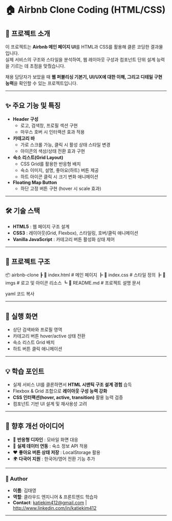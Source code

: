 # 🏠 Airbnb Clone Coding (HTML/CSS)

## 📌 프로젝트 소개
이 프로젝트는 **Airbnb 메인 페이지 UI**를 HTML과 CSS를 활용해 클론 코딩한 결과물입니다.  
실제 서비스의 구조와 스타일을 분석하여, 웹 레이아웃 구성과 컴포넌트 단위 설계 능력을 기르는 데 초점을 맞췄습니다.  

채용 담당자가 보았을 때 **웹 퍼블리싱 기본기, UI/UX에 대한 이해, 그리고 디테일 구현 능력**을 확인할 수 있는 프로젝트입니다.  

---

## ✨ 주요 기능 및 특징
- **Header 구성**  
  - 로고, 검색창, 프로필 섹션 구현  
  - 마우스 호버 시 인터랙션 효과 적용  
- **카테고리 바**  
  - 가로 스크롤 가능, 클릭 시 활성 상태 스타일 변경  
  - 아이콘의 색상/상태 전환 효과 구현  
- **숙소 리스트(Grid Layout)**  
  - CSS Grid를 활용한 반응형 배치  
  - 숙소 이미지, 설명, 좋아요(하트) 버튼 제공  
  - 하트 아이콘 클릭 시 크기 변화 애니메이션  
- **Floating Map Button**  
  - 하단 고정 버튼 구현 (hover 시 scale 효과)  

---

## 🛠 기술 스택
- **HTML5** : 웹 페이지 구조 설계  
- **CSS3** : 레이아웃(Grid, Flexbox), 스타일링, 호버/클릭 애니메이션  
- **Vanilla JavaScript** : 카테고리 버튼 활성화 상태 제어  

---

## 📂 프로젝트 구조
📦 airbnb-clone
┣ 📜 index.html # 메인 페이지
┣ 📜 index.css # 스타일 정의
┣ 📂 imgs # 로고 및 아이콘 리소스
┗ 📜 README.md # 프로젝트 설명 문서

yaml
코드 복사

---

## 📸 실행 화면
- 상단 검색바와 프로필 영역  
- 카테고리 버튼 hover/active 상태 전환  
- 숙소 리스트 Grid 배치  
- 하트 버튼 클릭 애니메이션  

---

## 💡 학습 포인트
- 실제 서비스 UI를 클론하면서 **HTML 시맨틱 구조 설계 경험** 습득  
- Flexbox & Grid 조합으로 **레이아웃 구성 능력 강화**  
- **CSS 인터랙션(hover, active, transition)** 활용 능력 검증  
- 컴포넌트 기반 UI 설계 및 재사용성 고려  

---

## 📌 향후 개선 아이디어
- 📱 **반응형 디자인** : 모바일 화면 대응  
- 🔎 **실제 데이터 연동** : 숙소 정보 API 적용  
- ❤️ **좋아요 버튼 상태 저장** : LocalStorage 활용  
- 🌍 **다국어 지원** : 한국어/영어 전환 기능 추가  

---

### 👤 Author
- **이름**: 김태영
- **역할**: 클라우드 엔지니어 & 프론트엔드 학습자
- **Contact**: katiekim412@gmail.com | http://www.linkedin.com/in/katiekim412

---
